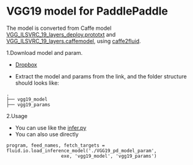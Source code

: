 # VGG19 model for PaddlePaddle
The model is converted from Caffe model [VGG_ILSVRC_19_layers_deploy.prototxt](https://gist.githubusercontent.com/ksimonyan/3785162f95cd2d5fee77/raw/f43eeefc869d646b449aa6ce66f87bf987a1c9b5/VGG_ILSVRC_19_layers_deploy.prototxt) and [VGG_ILSVRC_19_layers.caffemodel](http://www.robots.ox.ac.uk/~vgg/software/very_deep/caffe/VGG_ILSVRC_19_layers.caffemodel), using [caffe2fluid](https://github.com/PaddlePaddle/models/tree/develop/fluid/image_classification/caffe2fluid).

1.Download model and param.
- [Dropbox](https://www.dropbox.com/s/4rbkipqj2h86id6/VGG19_pd_model_param.tar.7z?dl=0)

- Extract the model and params from the link, and the folder structure should looks like:
```
.
├── vgg19_model
├── vgg19_params
```

2.Usage
- You can use like the [infer.py](./infer.py)
- You can also use directly
```
program, feed_names, fetch_targets = fluid.io.load_inference_model('./VGG19_pd_model_param', 
					exe, 'vgg19_model', 'vgg19_params')
```
